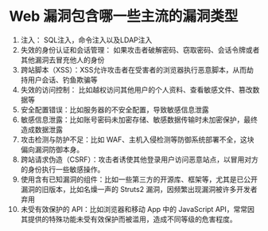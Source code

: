 # Web 漏洞包含哪一些主流的漏洞类型

1. 注入： SQL注入，命令注入以及LDAP注入
2. 失效的身份认证和会话管理： 如果攻击者破解密码、窃取密码、会话令牌或者其他漏洞去冒充他人的身份
3. 跨站脚本（XSS）：XSS允许攻击者在受害者的浏览器执行恶意脚本，从而劫持用户会话、钓鱼欺骗等
4. 失效的访问控制： 比如越权访问其他用户的个人资料、查看敏感文件、篡改数据等
5. 安全配置错误：比如服务器的不安全配置，导致敏感信息泄露
6. 敏感信息泄露：比如账号密码未加密存储、敏感数据传输时未加密保护，最终造成数据泄露
7. 攻击检测与防护不足：比如 WAF、主机入侵检测等防御系统部署不全，这块偏向漏洞防御本身。
8. 跨站请求伪造（CSRF）：攻击者诱使其他登录用户访问恶意站点，以冒用对方的身份执行一些敏感操作。
9. 使用含有已知漏洞的组件：比如一些第三方的开源库、框架等，尤其是已公开漏洞的旧版本，比如名燥一声的 Struts2 漏洞，因频繁出现漏洞被许多开发者弃用
10. 未受有效保护的 API：比如浏览器和移动 App 中的 JavaScript API，常常因其提供的特殊功能未受有效保护而被滥用，造成不同等级的危害程度。